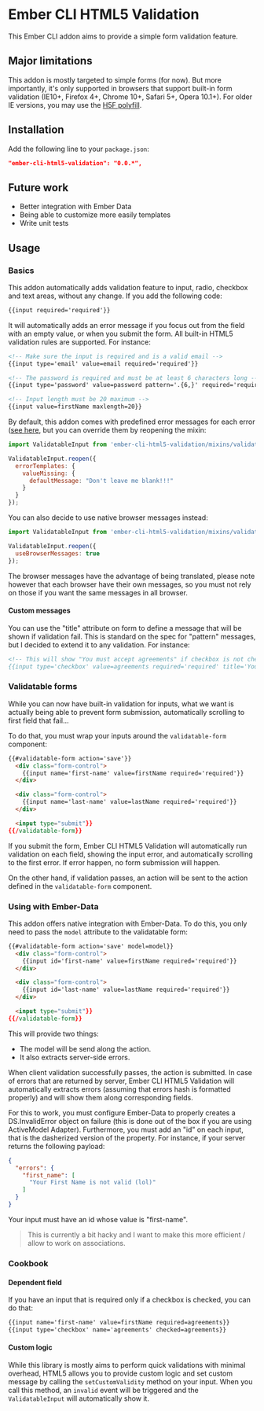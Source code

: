 # Ember CLI HTML5 Validation

This Ember CLI addon aims to provide a simple form validation feature.

## Major limitations

This addon is mostly targeted to simple forms (for now). But more importantly, it's only supported in browsers
that support built-in form validation (IE10+, Firefox 4+, Chrome 10+, Safari 5+, Opera 10.1+). For older IE versions,
you may use the [H5F polyfill](https://github.com/ryanseddon/H5F).

## Installation

Add the following line to your `package.json`:

```json
"ember-cli-html5-validation": "0.0.*",
```

## Future work

* Better integration with Ember Data
* Being able to customize more easily templates
* Write unit tests

## Usage

### Basics

This addon automatically adds validation feature to input, radio, checkbox and text areas, without any change. If
you add the following code:

```html
{{input required='required'}}
```

It will automatically adds an error message if you focus out from the field with an empty value, or when you submit
the form. All built-in HTML5 validation rules are supported. For instance:

```html
<!-- Make sure the input is required and is a valid email -->
{{input type='email' value=email required='required'}}

<!-- The password is required and must be at least 6 characters long -->
{{input type='password' value=password pattern='.{6,}' required='required'}}

<!-- Input length must be 20 maximum -->
{{input value=firstName maxlength=20}}
```

By default, this addon comes with predefined error messages for each error ([see here](https://github.com/maestrooo/ember-cli-html5-validation/blob/master/addon/mixins/validatable-input.js#L33),
but you can override them by reopening the mixin:

```js
import ValidatableInput from 'ember-cli-html5-validation/mixins/validatable-input';

ValidatableInput.reopen({
  errorTemplates: {
    valueMissing: {
      defaultMessage: "Don't leave me blank!!!"
    }
  }
});
```

You can also decide to use native browser messages instead:

```js
import ValidatableInput from 'ember-cli-html5-validation/mixins/validatable-input';

ValidatableInput.reopen({
  useBrowserMessages: true
});
```

The browser messages have the advantage of being translated, please note however that each browser have their
own messages, so you must not rely on those if you want the same messages in all browser.

#### Custom messages

You can use the "title" attribute on form to define a message that will be shown if validation fail. This is standard
on the spec for "pattern" messages, but I decided to extend it to any validation. For instance:

```html
<!-- This will show "You must accept agreements" if checkbox is not checked}}
{{input type='checkbox' value=agreements required='required' title='You must accept agreements'}}
```

### Validatable forms

While you can now have built-in validation for inputs, what we want is actually being able to prevent form submission,
automatically scrolling to first field that fail...

To do that, you must wrap your inputs around the `validatable-form` component:

```html
{{#validatable-form action='save'}}
  <div class="form-control">
    {{input name='first-name' value=firstName required='required'}}
  </div>

  <div class="form-control">
    {{input name='last-name' value=lastName required='required'}}
  </div>

  <input type="submit"}}
{{/validatable-form}}
```

If you submit the form, Ember CLI HTML5 Validation will automatically run validation on each field, showing the
input error, and automatically scrolling to the first error. If error happen, no form submission will happen.

On the other hand, if validation passes, an action will be sent to the action defined in the `validatable-form`
component.

### Using with Ember-Data

This addon offers native integration with Ember-Data. To do this, you only need to pass the `model` attribute to
the validatable form:

```html
{{#validatable-form action='save' model=model}}
  <div class="form-control">
    {{input id='first-name' value=firstName required='required'}}
  </div>

  <div class="form-control">
    {{input id='last-name' value=lastName required='required'}}
  </div>

  <input type="submit"}}
{{/validatable-form}}
```

This will provide two things:

* The model will be send along the action.
* It also extracts server-side errors.

When client validation successfully passes, the action is submitted. In case of errors that are returned by server,
Ember CLI HTML5 Validation will automatically extracts errors (assuming that errors hash is formatted properly) and
will show them along corresponding fields.

For this to work, you must configure Ember-Data to properly creates a DS.InvalidError object on failure (this is done
out of the box if you are using ActiveModel Adapter). Furthermore, you must add an "id" on each input, that is the
dasherized version of the property. For instance, if your server returns the following payload:

```json
{
  "errors": {
    "first_name": [
      "Your First Name is not valid (lol)"
    ]
  }
}
```

Your input must have an id whose value is "first-name".

> This is currently a bit hacky and I want to make this more efficient / allow to work on associations.

### Cookbook

#### Dependent field

If you have an input that is required only if a checkbox is checked, you can do that:

```html
{{input name='first-name' value=firstName required=agreements}}
{{input type='checkbox' name='agreements' checked=agreements}}
```

#### Custom logic

While this library is mostly aims to perform quick validations with minimal overhead, HTML5 allows you to provide
custom logic and set custom message by calling the `setCustomValidity` method on your input. When you call this method,
an `invalid` event will be triggered and the `ValidatableInput` will automatically show it.

